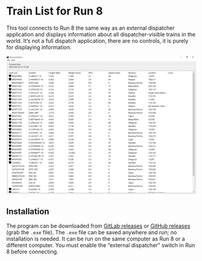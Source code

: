 Train List for Run 8
====================

This tool connects to Run 8 the same way as an external dispatcher application and displays information about all dispatcher-visible trains in the world. It’s not a full dispatch application, there are no controls, it is purely for displaying information.

![Train List for Run 8 screenshot](screenshot.png)


Installation
------------

The program can be downloaded from [GitLab releases](https://gitlab.com/Hawk777/trainlist8/-/releases) or [GitHub releases](https://github.com/Hawk777/trainlist8/releases) (grab the `.exe` file). The `.exe` file can be saved anywhere and run; no installation is needed. It can be run on the same computer as Run 8 or a different computer. You must enable the “external dispatcher” switch in Run 8 before connecting.
